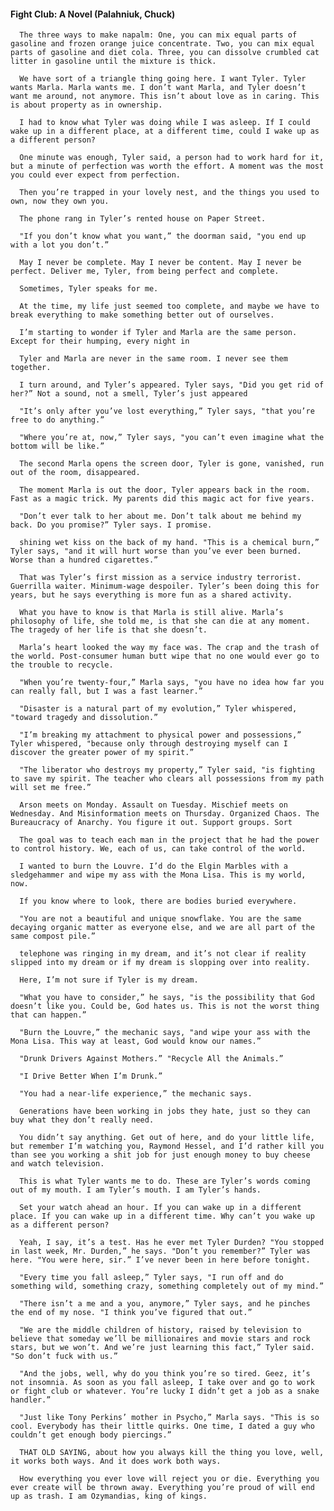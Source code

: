 #### Fight Club: A Novel (Palahniuk, Chuck)
      The three ways to make napalm: One, you can mix equal parts of gasoline and frozen orange juice concentrate. Two, you can mix equal parts of gasoline and diet cola. Three, you can dissolve crumbled cat litter in gasoline until the mixture is thick.

      We have sort of a triangle thing going here. I want Tyler. Tyler wants Marla. Marla wants me. I don’t want Marla, and Tyler doesn’t want me around, not anymore. This isn’t about love as in caring. This is about property as in ownership.

      I had to know what Tyler was doing while I was asleep. If I could wake up in a different place, at a different time, could I wake up as a different person?

      One minute was enough, Tyler said, a person had to work hard for it, but a minute of perfection was worth the effort. A moment was the most you could ever expect from perfection.

      Then you’re trapped in your lovely nest, and the things you used to own, now they own you.

      The phone rang in Tyler’s rented house on Paper Street.

      "If you don’t know what you want,” the doorman said, "you end up with a lot you don’t.”

      May I never be complete. May I never be content. May I never be perfect. Deliver me, Tyler, from being perfect and complete.

      Sometimes, Tyler speaks for me.

      At the time, my life just seemed too complete, and maybe we have to break everything to make something better out of ourselves.

      I’m starting to wonder if Tyler and Marla are the same person. Except for their humping, every night in

      Tyler and Marla are never in the same room. I never see them together.

      I turn around, and Tyler’s appeared. Tyler says, "Did you get rid of her?” Not a sound, not a smell, Tyler’s just appeared

      "It’s only after you’ve lost everything,” Tyler says, "that you’re free to do anything.”

      "Where you’re at, now,” Tyler says, "you can’t even imagine what the bottom will be like.”

      The second Marla opens the screen door, Tyler is gone, vanished, run out of the room, disappeared.

      The moment Marla is out the door, Tyler appears back in the room. Fast as a magic trick. My parents did this magic act for five years.

      "Don’t ever talk to her about me. Don’t talk about me behind my back. Do you promise?” Tyler says. I promise.

      shining wet kiss on the back of my hand. "This is a chemical burn,” Tyler says, "and it will hurt worse than you’ve ever been burned. Worse than a hundred cigarettes.”

      That was Tyler’s first mission as a service industry terrorist. Guerrilla waiter. Minimum-wage despoiler. Tyler’s been doing this for years, but he says everything is more fun as a shared activity.

      What you have to know is that Marla is still alive. Marla’s philosophy of life, she told me, is that she can die at any moment. The tragedy of her life is that she doesn’t.

      Marla’s heart looked the way my face was. The crap and the trash of the world. Post-consumer human butt wipe that no one would ever go to the trouble to recycle.

      "When you’re twenty-four,” Marla says, "you have no idea how far you can really fall, but I was a fast learner.”

      "Disaster is a natural part of my evolution,” Tyler whispered, "toward tragedy and dissolution.”

      "I’m breaking my attachment to physical power and possessions,” Tyler whispered, "because only through destroying myself can I discover the greater power of my spirit.”

      "The liberator who destroys my property,” Tyler said, "is fighting to save my spirit. The teacher who clears all possessions from my path will set me free.”

      Arson meets on Monday. Assault on Tuesday. Mischief meets on Wednesday. And Misinformation meets on Thursday. Organized Chaos. The Bureaucracy of Anarchy. You figure it out. Support groups. Sort

      The goal was to teach each man in the project that he had the power to control history. We, each of us, can take control of the world.

      I wanted to burn the Louvre. I’d do the Elgin Marbles with a sledgehammer and wipe my ass with the Mona Lisa. This is my world, now.

      If you know where to look, there are bodies buried everywhere.

      "You are not a beautiful and unique snowflake. You are the same decaying organic matter as everyone else, and we are all part of the same compost pile.”

      telephone was ringing in my dream, and it’s not clear if reality slipped into my dream or if my dream is slopping over into reality.

      Here, I’m not sure if Tyler is my dream.

      "What you have to consider,” he says, "is the possibility that God doesn’t like you. Could be, God hates us. This is not the worst thing that can happen.”

      "Burn the Louvre,” the mechanic says, "and wipe your ass with the Mona Lisa. This way at least, God would know our names.”

      "Drunk Drivers Against Mothers.” "Recycle All the Animals.”

      "I Drive Better When I’m Drunk.”

      "You had a near-life experience,” the mechanic says.

      Generations have been working in jobs they hate, just so they can buy what they don’t really need.

      You didn’t say anything. Get out of here, and do your little life, but remember I’m watching you, Raymond Hessel, and I’d rather kill you than see you working a shit job for just enough money to buy cheese and watch television.

      This is what Tyler wants me to do. These are Tyler’s words coming out of my mouth. I am Tyler’s mouth. I am Tyler’s hands.

      Set your watch ahead an hour. If you can wake up in a different place. If you can wake up in a different time. Why can’t you wake up as a different person?

      Yeah, I say, it’s a test. Has he ever met Tyler Durden? "You stopped in last week, Mr. Durden,” he says. "Don’t you remember?” Tyler was here. "You were here, sir.” I’ve never been in here before tonight.

      "Every time you fall asleep,” Tyler says, "I run off and do something wild, something crazy, something completely out of my mind.”

      "There isn’t a me and a you, anymore,” Tyler says, and he pinches the end of my nose. "I think you’ve figured that out.”

      "We are the middle children of history, raised by television to believe that someday we’ll be millionaires and movie stars and rock stars, but we won’t. And we’re just learning this fact,” Tyler said. "So don’t fuck with us.”

      "And the jobs, well, why do you think you’re so tired. Geez, it’s not insomnia. As soon as you fall asleep, I take over and go to work or fight club or whatever. You’re lucky I didn’t get a job as a snake handler.”

      "Just like Tony Perkins’ mother in Psycho,” Marla says. "This is so cool. Everybody has their little quirks. One time, I dated a guy who couldn’t get enough body piercings.”

      THAT OLD SAYING, about how you always kill the thing you love, well, it works both ways. And it does work both ways.

      How everything you ever love will reject you or die. Everything you ever create will be thrown away. Everything you’re proud of will end up as trash. I am Ozymandias, king of kings.

